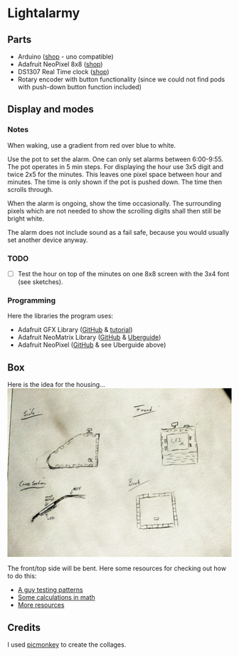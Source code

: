 # Lightalarmy

## Parts

- Arduino ([shop](http://www.amazon.de/SainSmart-Kompatibel-Entwicklungsbrett-ATmega328P-enthaltend/dp/B00760RLFO/ref=sr_1_6?ie=UTF8&qid=1425220236&sr=8-6&keywords=Sainsmart) - uno compatible)
- Adafruit NeoPixel 8x8 ([shop](http://www.flikto.de/products/adafruit-neopixel-neomatrix-8x8-64-rgb-led-pixel-matrix))
- DS1307 Real Time clock ([shop](http://www.amazon.de/DS1307-AT24C32-Module-Arduino-Mega2560/dp/B00G6B6MGS/ref=sr_1_6?ie=UTF8&qid=1425019440&sr=8-6&keywords=Ds1307))
- Rotary encoder with button functionality (since we could not find pods with push-down button function included)

## Display and modes

### Notes

When waking, use a gradient from red over blue to white.

Use the pot to set the alarm. One can only set alarms between 6:00-9:55. The pot operates in 5 min steps. For displaying the hour use 3x5 digit and twice 2x5 for the minutes. This leaves one pixel space between hour and minutes.
The time is only shown if the pot is pushed down. The time then scrolls through.

When the alarm is ongoing, show the time occasionally. The surrounding pixels which are not needed to show the scrolling digits shall then still be bright white.

The alarm does not include sound as a fail safe, because you would usually set another device anyway.

### TODO

- [ ] Test the hour on top of the minutes on one 8x8 screen with the 3x4 font (see sketches).

### Programming

Here the libraries the program uses:

- Adafruit GFX Library ([GitHub](https://github.com/adafruit/Adafruit-GFX-Library) & [tutorial](https://learn.adafruit.com/adafruit-gfx-graphics-library/overview))
- Adafruit NeoMatrix Library ([GitHub](https://github.com/adafruit/Adafruit_NeoMatrix) & [Uberguide](https://learn.adafruit.com/adafruit-neopixel-uberguide/neomatrix-library))
- Adafruit NeoPixel ([GitHub](https://github.com/adafruit/Adafruit_NeoPixel) & see Uberguide above)


## Box

Here is the idea for the housing...
![box](https://raw.githubusercontent.com/motine/lightalarmy/master/studies/box-retro.jpg)

The front/top side will be bent. Here some resources for checking out how to do this:

* [A guy testing patterns](http://m.instructables.com/id/Curved-laser-bent-wood/?ALLSTEPS)
* [Some calculations in math](http://www.deferredprocrastination.co.uk/blog/2012/minimum-bend-radius/)
* [More resources](http://www.deferredprocrastination.co.uk/blog/category/def-proc/lattice-hinges/)


## Credits

I used [picmonkey](http://www.picmonkey.com/) to create the collages.